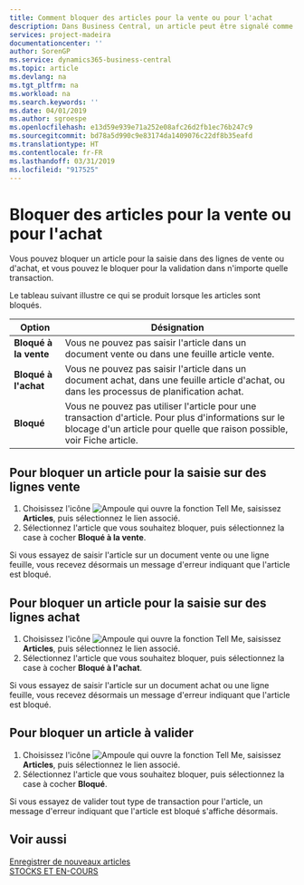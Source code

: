 ```yaml
---
title: Comment bloquer des articles pour la vente ou pour l'achat
description: Dans Business Central, un article peut être signalé comme bloqué pour la vente, bloqué pour l'achat ou bloqué dans tous les cas.
services: project-madeira
documentationcenter: ''
author: SorenGP
ms.service: dynamics365-business-central
ms.topic: article
ms.devlang: na
ms.tgt_pltfrm: na
ms.workload: na
ms.search.keywords: ''
ms.date: 04/01/2019
ms.author: sgroespe
ms.openlocfilehash: e13d59e939e71a252e08afc26d2fb1ec76b247c9
ms.sourcegitcommit: bd78a5d990c9e83174da1409076c22df8b35eafd
ms.translationtype: HT
ms.contentlocale: fr-FR
ms.lasthandoff: 03/31/2019
ms.locfileid: "917525"
---
```

# <a name="block-items-from-sales-or-purchasing"></a>Bloquer des articles pour la vente ou pour l'achat
Vous pouvez bloquer un article pour la saisie dans des lignes de vente ou d'achat, et vous pouvez le bloquer pour la validation dans n'importe quelle transaction.  

Le tableau suivant illustre ce qui se produit lorsque les articles sont bloqués.  

|Option|Désignation|  
|--------------------|------------|  
|**Bloqué à la vente**|Vous ne pouvez pas saisir l'article dans un document vente ou dans une feuille article vente.|  
|**Bloqué à l'achat**|Vous ne pouvez pas saisir l'article dans un document achat, dans une feuille article d'achat, ou dans les processus de planification achat.|  
|**Bloqué**|Vous ne pouvez pas utiliser l'article pour une transaction d'article. Pour plus d'informations sur le blocage d'un article pour quelle que raison possible, voir Fiche article.|  

## <a name="to-block-an-item-from-being-entered-on-sales-lines"></a>Pour bloquer un article pour la saisie sur des lignes vente  

1.  Choisissez l'icône ![Ampoule qui ouvre la fonction Tell Me](media/ui-search/search_small.png "Dites-moi ce que vous voulez faire"), saisissez **Articles**, puis sélectionnez le lien associé.  
2.  Sélectionnez l'article que vous souhaitez bloquer, puis sélectionnez la case à cocher **Bloqué à la vente**.  

Si vous essayez de saisir l'article sur un document vente ou une ligne feuille, vous recevez désormais un message d'erreur indiquant que l'article est bloqué.

## <a name="to-block-an-item-from-being-entered-on-purchase-lines"></a>Pour bloquer un article pour la saisie sur des lignes achat  

1.  Choisissez l'icône ![Ampoule qui ouvre la fonction Tell Me](media/ui-search/search_small.png "Dites-moi ce que vous voulez faire"), saisissez **Articles**, puis sélectionnez le lien associé.  
2.  Sélectionnez l'article que vous souhaitez bloquer, puis sélectionnez la case à cocher **Bloqué à l'achat**.  

Si vous essayez de saisir l'article sur un document achat ou une ligne feuille, vous recevez désormais un message d'erreur indiquant que l'article est bloqué.

## <a name="to-block-an-item-from-being-posted"></a>Pour bloquer un article à valider
1. Choisissez l'icône ![Ampoule qui ouvre la fonction Tell Me](media/ui-search/search_small.png "Dites-moi ce que vous voulez faire"), saisissez **Articles**, puis sélectionnez le lien associé.
2. Sélectionnez l'article que vous souhaitez bloquer, puis sélectionnez la case à cocher **Bloqué**.

Si vous essayez de valider tout type de transaction pour l'article, un message d'erreur indiquant que l'article est bloqué s'affiche désormais.

## <a name="see-also"></a>Voir aussi  
[Enregistrer de nouveaux articles](inventory-how-register-new-items.md)  
[STOCKS ET EN-COURS](inventory-manage-inventory.md)  
